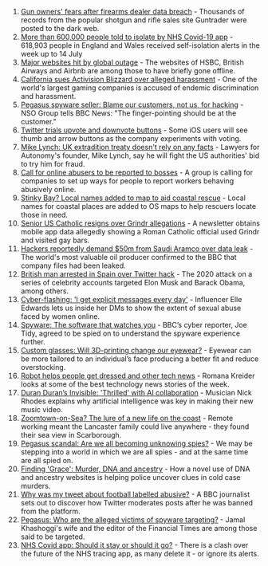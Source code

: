 1. [Gun owners' fears after firearms dealer data breach](https://www.bbc.co.uk/news/technology-57932823) - Thousands of records from the popular shotgun and rifle sales site Guntrader were posted to the dark web.
2. [More than 600,000 people told to isolate by NHS Covid-19 app](https://www.bbc.co.uk/news/technology-57929162) - 618,903 people in England and Wales received self-isolation alerts in the week up to 14 July
3. [Major websites hit by global outage](https://www.bbc.co.uk/news/technology-57929544) - The websites of HSBC, British Airways and Airbnb are among those to have briefly gone offline.
4. [California sues Activision Blizzard over alleged harassment](https://www.bbc.co.uk/news/technology-57929543) - One of the world's largest gaming companies is accused of endemic discrimination and harassment.
5. [Pegasus spyware seller: Blame our customers, not us, for hacking](https://www.bbc.co.uk/news/technology-57922664) - NSO Group tells BBC News: "The finger-pointing should be at the customer."
6. [Twitter trials upvote and downvote buttons](https://www.bbc.co.uk/news/technology-57923215) - Some iOS users will see thumb and arrow buttons as the company experiments with voting.
7. [Mike Lynch: UK extradition treaty doesn't rely on any facts](https://www.bbc.co.uk/news/business-57933718) - Lawyers for Autonomy's founder, Mike Lynch, say he will fight the US authorities' bid to try him for fraud.
8. [Call for online abusers to be reported to bosses](https://www.bbc.co.uk/news/technology-57907852) - A group is calling for companies to set up ways for people to report workers behaving abusively online.
9. [Stinky Bay? Local names added to map to aid coastal rescue](https://www.bbc.co.uk/news/technology-57916520) - Local names for coastal places are added to OS maps to help rescuers locate those in need.
10. [Senior US Catholic resigns over Grindr allegations](https://www.bbc.co.uk/news/technology-57909329) - A newsletter obtains mobile app data allegedly showing a Roman Catholic official used Grindr and visited gay bars.
11. [Hackers reportedly demand $50m from Saudi Aramco over data leak](https://www.bbc.co.uk/news/business-57924355) - The world's most valuable oil producer confirmed to the BBC that company files had been leaked.
12. [British man arrested in Spain over Twitter hack](https://www.bbc.co.uk/news/technology-57916521) - The 2020 attack on a series of celebrity accounts targeted Elon Musk and Barack Obama, among others.
13. [Cyber-flashing: 'I get explicit messages every day'](https://www.bbc.co.uk/news/uk-57902816) - Influencer Elle Edwards lets us inside her DMs to show the extent of sexual abuse faced by women online.
14. [Spyware: The software that watches you](https://www.bbc.co.uk/news/technology-57894917) - BBC’s cyber reporter, Joe Tidy, agreed to be spied on to understand the spyware experience further.
15. [Custom glasses: Will 3D-printing change our eyewear?](https://www.bbc.co.uk/news/technology-57817901) - Eyewear can be more tailored to an individual’s face producing a better fit and reduce overstocking.
16. [Robot helps people get dressed and other tech news](https://www.bbc.co.uk/news/technology-57862434) - Romana Kreider looks at some of the best technology news stories of the week.
17. [Duran Duran’s Invisible: 'Thrilled' with AI collaboration](https://www.bbc.co.uk/news/technology-57737384) - Musician Nick Rhodes explains why artificial intelligence was key in making their new music video.
18. [Zoomtown-on-Sea? The lure of a new life on the coast](https://www.bbc.co.uk/news/uk-57892934) - Remote working meant the Lancaster family could live anywhere - they found their sea view in Scarborough.
19. [Pegasus scandal: Are we all becoming unknowing spies?](https://www.bbc.co.uk/news/technology-57910355) - We may be stepping into a world in which we are all spies - and at the same time are all spied on.
20. [Finding 'Grace': Murder, DNA and ancestry](https://www.bbc.co.uk/news/technology-57801794) - How a novel use of DNA and ancestry websites is helping police uncover clues in cold case murders.
21. [Why was my tweet about football labelled abusive?](https://www.bbc.co.uk/news/technology-57836409) - A BBC journalist sets out to discover how Twitter moderates posts after he was banned from the platform.
22. [Pegasus: Who are the alleged victims of spyware targeting?](https://www.bbc.co.uk/news/world-57891506) - Jamal Khashoggi's wife and the editor of the Financial Times are among those said to be targeted.
23. [NHS Covid app: Should it stay or should it go?](https://www.bbc.co.uk/news/technology-57836325) - There is a clash over the future of the NHS tracing app, as many delete it - or ignore its alerts.
